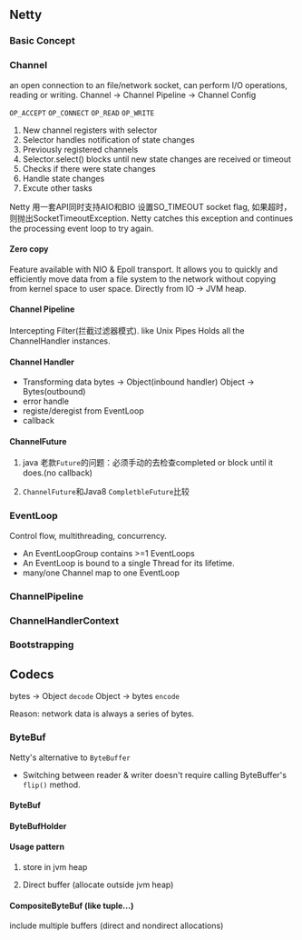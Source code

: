 ## Netty

### Basic Concept

### Channel
an open connection to an file/network socket, can perform I/O operations, reading or writing.
Channel -> Channel Pipeline -> Channel Config


`OP_ACCEPT`
`OP_CONNECT`
`OP_READ`
`OP_WRITE`

1. New channel registers with selector
2. Selector handles notification of state changes
3. Previously registered channels
4. Selector.select() blocks until new state changes are received or timeout
5. Checks if there were state changes
6. Handle state changes
7. Excute other tasks 

Netty 用一套API同时支持AIO和BIO
设置SO_TIMEOUT socket flag, 如果超时，则抛出SocketTimeoutException.
Netty catches this exception and continues the processing event loop to try again.

#### Zero copy
Feature available with NIO & Epoll transport.
It allows you to quickly and efficiently move data from a file system to the network without copying from kernel space to user space.
Directly from IO -> JVM heap.

#### Channel Pipeline
Intercepting Filter(拦截过滤器模式). like Unix Pipes
Holds all the ChannelHandler instances.

#### Channel Handler
* Transforming data bytes -> Object(inbound handler) Object -> Bytes(outbound)
* error handle
* registe/deregist from EventLoop
* callback

#### ChannelFuture
1. java 老款`Future`的问题：必须手动的去检查completed or block until it does.(no callback)

2. `ChannelFuture`和Java8 `CompletbleFuture`比较

### EventLoop
Control flow, multithreading, concurrency.

* An EventLoopGroup contains >=1 EventLoops
* An EventLoop is bound to a single Thread for its lifetime.
* many/one Channel map to one EventLoop 


### ChannelPipeline

### ChannelHandlerContext



### Bootstrapping

## Codecs

bytes -> Object `decode`
Object -> bytes `encode`

Reason: network data is always a series of bytes.




### ByteBuf
Netty's alternative to `ByteBuffer`

* Switching between reader & writer doesn't require calling ByteBuffer's `flip()` method.

#### ByteBuf

#### ByteBufHolder

#### Usage pattern
1. store in jvm heap

2. Direct buffer (allocate outside jvm heap)

#### CompositeByteBuf (like tuple...)
include multiple buffers (direct and nondirect allocations)


